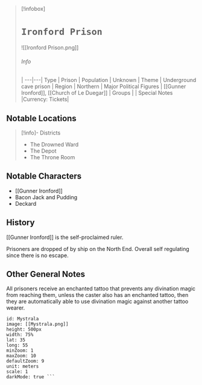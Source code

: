 > [!infobox]
> # `Ironford Prison` 
> ![[Ironford Prison.png]]
> ###### Info
>  |
> ---|---|
> Type | Prison  | 
> Population | Unknown  | 
> Theme | Underground cave prison |
> Region | Northern |
> Major Political Figures | [[Gunner Ironford]], [[Church of Le Duegar]] |
> Groups |  |
> Special Notes |Currency: Tickets|

 
 ## Notable Locations
> [!info]- Districts  
> - The Drowned Ward
> - The Depot
> - The Throne Room

## Notable Characters
- [[Gunner Ironford]]
- Bacon Jack and Pudding
- Deckard

## History
[[Gunner Ironford]] is the self-proclaimed ruler.

Prisoners are dropped of by ship on the North End. Overall self regulating since there is no escape. 

## Other General Notes
All prisoners receive an enchanted tattoo that prevents any divination magic from reaching them, unless the caster also has an enchanted tattoo, then they are automatically able to use divination magic against another tattoo wearer. 

```leaflet 
id: Mystrala
image: [[Mystrala.png]] 
height: 500px 
width: 75%
lat: 35
long: 55
minZoom: 1 
maxZoom: 10 
defaultZoom: 9
unit: meters 
scale: 1
darkMode: true ```